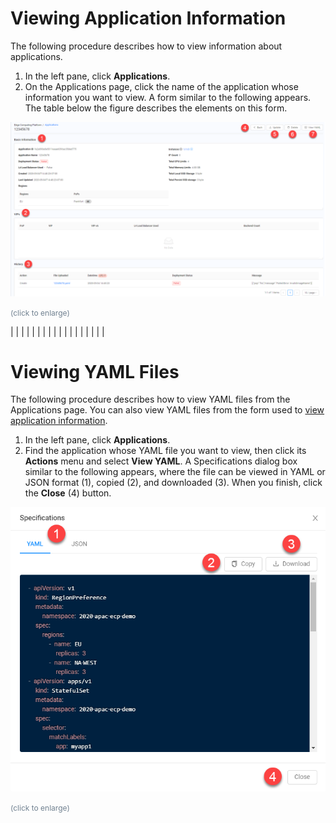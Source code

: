 <!--?xml version="1.0" encoding="utf-8"?-->

<link href="../Resources/TableStyles/Rows.css" rel="stylesheet" madcap:stylesheettype="table">

# Viewing Application Information

The following procedure describes how to view information about applications.

1. In the left pane, click **Applications**.
2. On the Applications page, click the name of the application whose information you want to view. A form similar to the following appears. The table below the figure describes the elements on this form.

<!-- -->

![null](</docs/resources/images/applications/Information.png>)

<span style="color: #708090; font-size: 9pt;">(click to enlarge)</span>

|  |
|  |
|  |
|  |
|  |
|  |
|  |
|  |
|  |

<!--?xml version="1.0" encoding="utf-8"?-->

# Viewing YAML Files

The following procedure describes how to view YAML files from the Applications page. You can also view YAML files from the form used to [view application information](<Viewing Application Information.htm>).

1. In the left pane, click **Applications**.
2. Find the application whose YAML file you want to view, then click its **Actions** menu and select **View YAML**. A Specifications dialog box similar to the following appears, where the file can be viewed in YAML or JSON format (1), copied (2), and downloaded (3). When you finish, click the **Close** (4) button.

<!-- -->

![null](</docs/resources/images/applications/Specifications Dialog Box.png>)

<span style="color: #708090; font-size: 9pt;">(click to enlarge)</span>

